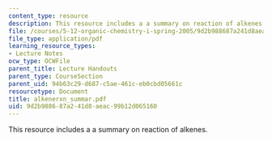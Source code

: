 ```yaml
---
content_type: resource
description: This resource includes a a summary on reaction of alkenes.
file: /courses/5-12-organic-chemistry-i-spring-2005/9d2b988687a241d8aeac99b12d065160_alkenerxn_summar.pdf
file_type: application/pdf
learning_resource_types:
- Lecture Notes
ocw_type: OCWFile
parent_title: Lecture Handouts
parent_type: CourseSection
parent_uid: 94b63c29-d687-c5ae-461c-eb0cbd05661c
resourcetype: Document
title: alkenerxn_summar.pdf
uid: 9d2b9886-87a2-41d8-aeac-99b12d065160
---
```

This resource includes a a summary on reaction of alkenes.

